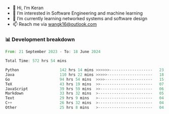 - 👋 Hi, I’m Keran
- 👀 I’m interested in Software Engineering and machine learning
- 🌱 I’m currently learning networked systems and software design
- 📫 Reach me via wangk16@outlook.com


###  📊 Development breakdown
<!--START_SECTION:waka-->

```rust
From: 21 September 2023 - To: 18 June 2024

Total Time: 572 hrs 54 mins

Python                  142 hrs 14 mins >>>>>>-------------------   23.78 %
Java                    110 hrs 22 mins >>>>>--------------------   18.46 %
Go                      94 hrs 54 mins  >>>>---------------------   15.87 %
TeX                     43 hrs 19 mins  >>-----------------------   07.25 %
JavaScript              39 hrs 59 mins  >>-----------------------   06.69 %
Markdown                33 hrs 32 mins  >------------------------   05.61 %
Text                    29 hrs 9 mins   >------------------------   04.88 %
C++                     26 hrs 32 mins  >------------------------   04.44 %
Other                   25 hrs 8 mins   >------------------------   04.20 %
```

<!--END_SECTION:waka-->

<!---
keran-w/keran-w is a ✨ special ✨ repository because its `README.md` (this file) appears on your GitHub profile.
You can click the Preview link to take a look at your changes.
--->

